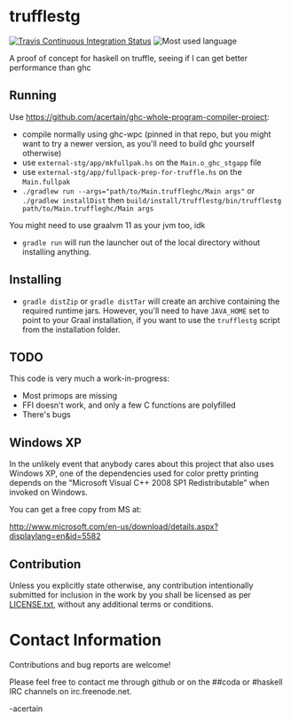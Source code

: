 # trufflestg

[![Travis Continuous Integration Status][travis-img]][travis]
![Most used language][top-language-img]

A proof of concept for haskell on truffle, seeing if I can get better performance than ghc

## Running

Use https://github.com/acertain/ghc-whole-program-compiler-project:
- compile normally using ghc-wpc (pinned in that repo, but you might want to try a newer version, as you'll need to build ghc yourself otherwise)
- use `external-stg/app/mkfullpak.hs` on the `Main.o_ghc_stgapp` file
- use `external-stg/app/fullpack-prep-for-truffle.hs` on the `Main.fullpak`
- `./gradlew run --args="path/to/Main.truffleghc/Main args"` or `./gradlew installDist` then `build/install/trufflestg/bin/trufflestg path/to/Main.truffleghc/Main args`

You might need to use graalvm 11 as your jvm too, idk

* `gradle run` will run the launcher out of the local directory without installing anything.

## Installing

* `gradle distZip` or `gradle distTar` will create an archive containing the required runtime jars. However, you'll need to have `JAVA_HOME` set to point to your Graal installation, if you want to use the `trufflestg` script from the installation folder.

## TODO

This code is very much a work-in-progress:
- Most primops are missing
- FFI doesn't work, and only a few C functions are polyfilled
- There's bugs

## Windows XP

In the unlikely event that anybody cares about this project that also uses Windows XP, one of the dependencies used for color pretty printing depends on the "Microsoft Visual C++ 2008 SP1 Redistributable" when invoked on Windows.

You can get a free copy from MS at:

http://www.microsoft.com/en-us/download/details.aspx?displaylang=en&id=5582

## Contribution

Unless you explicitly state otherwise, any contribution intentionally submitted
for inclusion in the work by you shall be licensed as per [LICENSE.txt][license], without any
additional terms or conditions.

Contact Information
===================

Contributions and bug reports are welcome!

Please feel free to contact me through github or on the ##coda or #haskell IRC channels on irc.freenode.net.

-acertain

 [graalvm]: https://www.graalvm.org/downloads
 [travis]: http://travis-ci.org/acertain/trufflestg
 [travis-img]: https://secure.travis-ci.org/acertain/trufflestg.png?branch=master
 [top-language-img]: https://img.shields.io/github/languages/top/acertain/trufflestg
 [license]: https://raw.githubusercontent.com/acertain/trufflestg/master/LICENSE.txt
